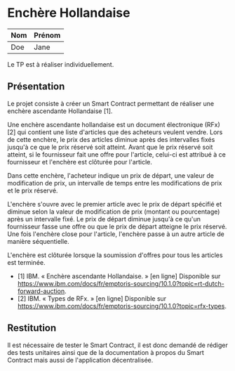 # Enchère Hollandaise

|   Nom   | Prénom |
|---------|--------|
|   Doe   |  Jane  |

Le TP est à réaliser individuellement.

## Présentation

Le projet consiste à créer un Smart Contract permettant de réaliser une enchère ascendante Hollandaise [1].

Une enchère ascendante hollandaise est un document électronique (RFx) [2] qui contient une liste d'articles que des acheteurs veulent vendre. Lors de cette enchère, le prix des articles diminue après des intervalles fixés jusqu'à ce que le prix réservé soit atteint. Avant que le prix réservé soit atteint, si le fournisseur fait une offre pour l'article, celui-ci est attribué à ce fournisseur et l'enchère est clôturée pour l'article.

Dans cette enchère, l'acheteur indique un prix de départ, une valeur de modification de prix, un intervalle de temps entre les modifications de prix et le prix réservé.

L'enchère s'ouvre avec le premier article avec le prix de départ spécifié et diminue selon la valeur de modification de prix (montant ou pourcentage) après un intervalle fixé. Le prix de départ diminue jusqu'à ce qu'un fournisseur fasse une offre ou que le prix de départ atteigne le prix réservé. Une fois l'enchère close pour l'article, l'enchère passe à un autre article de manière séquentielle.

L'enchère est clôturée lorsque la soumission d'offres pour tous les articles est terminée.

- [1] IBM. « Enchère ascendante Hollandaise. » [en ligne] Disponible sur https://www.ibm.com/docs/fr/emptoris-sourcing/10.1.0?topic=rt-dutch-forward-auction.
- [2] IBM. « Types de RFx. » [en ligne] Disponible sur https://www.ibm.com/docs/fr/emptoris-sourcing/10.1.0?topic=rfx-types.

## Restitution

Il est nécessaire de tester le Smart Contract, il est donc demandé de rédiger des tests unitaires ainsi que de la documentation à propos du Smart Contract mais aussi de l'application décentralisée.

